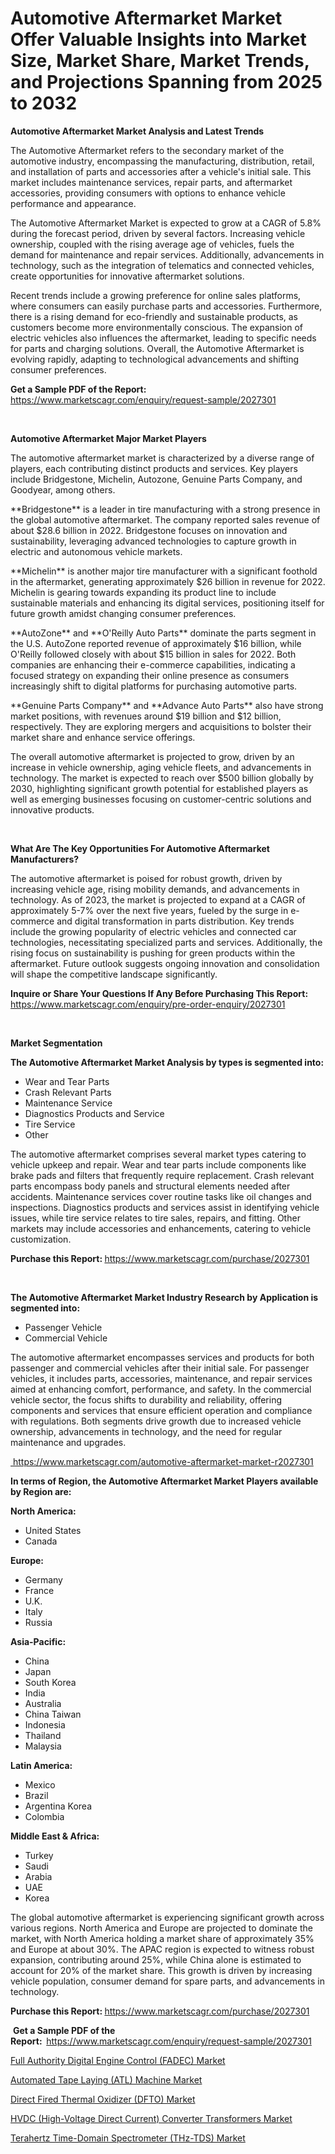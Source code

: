 <p><h1>Automotive Aftermarket Market Offer Valuable Insights into Market Size, Market Share, Market Trends, and Projections Spanning from 2025 to 2032</h1></p><p><strong>Automotive Aftermarket Market Analysis and Latest Trends</strong></p>
<p><p>The Automotive Aftermarket refers to the secondary market of the automotive industry, encompassing the manufacturing, distribution, retail, and installation of parts and accessories after a vehicle's initial sale. This market includes maintenance services, repair parts, and aftermarket accessories, providing consumers with options to enhance vehicle performance and appearance.</p><p>The Automotive Aftermarket Market is expected to grow at a CAGR of 5.8% during the forecast period, driven by several factors. Increasing vehicle ownership, coupled with the rising average age of vehicles, fuels the demand for maintenance and repair services. Additionally, advancements in technology, such as the integration of telematics and connected vehicles, create opportunities for innovative aftermarket solutions.</p><p>Recent trends include a growing preference for online sales platforms, where consumers can easily purchase parts and accessories. Furthermore, there is a rising demand for eco-friendly and sustainable products, as customers become more environmentally conscious. The expansion of electric vehicles also influences the aftermarket, leading to specific needs for parts and charging solutions. Overall, the Automotive Aftermarket is evolving rapidly, adapting to technological advancements and shifting consumer preferences.</p></p>
<p><strong>Get a Sample PDF of the Report:&nbsp;</strong> <a href="https://www.marketscagr.com/enquiry/request-sample/2027301?utm_campaign=3495&utm_medium=2&utm_source=Github&utm_content=ia&utm_term=30032025&utm_id=automotive-aftermarket">https://www.marketscagr.com/enquiry/request-sample/2027301</a></p>
<p>&nbsp;</p>
<p><strong>Automotive Aftermarket Major Market Players</strong></p>
<p><p>The automotive aftermarket market is characterized by a diverse range of players, each contributing distinct products and services. Key players include Bridgestone, Michelin, Autozone, Genuine Parts Company, and Goodyear, among others. </p><p>**Bridgestone** is a leader in tire manufacturing with a strong presence in the global automotive aftermarket. The company reported sales revenue of about $28.6 billion in 2022. Bridgestone focuses on innovation and sustainability, leveraging advanced technologies to capture growth in electric and autonomous vehicle markets.</p><p>**Michelin** is another major tire manufacturer with a significant foothold in the aftermarket, generating approximately $26 billion in revenue for 2022. Michelin is gearing towards expanding its product line to include sustainable materials and enhancing its digital services, positioning itself for future growth amidst changing consumer preferences.</p><p>**AutoZone** and **O'Reilly Auto Parts** dominate the parts segment in the U.S. AutoZone reported revenue of approximately $16 billion, while O'Reilly followed closely with about $15 billion in sales for 2022. Both companies are enhancing their e-commerce capabilities, indicating a focused strategy on expanding their online presence as consumers increasingly shift to digital platforms for purchasing automotive parts.</p><p>**Genuine Parts Company** and **Advance Auto Parts** also have strong market positions, with revenues around $19 billion and $12 billion, respectively. They are exploring mergers and acquisitions to bolster their market share and enhance service offerings.</p><p>The overall automotive aftermarket is projected to grow, driven by an increase in vehicle ownership, aging vehicle fleets, and advancements in technology. The market is expected to reach over $500 billion globally by 2030, highlighting significant growth potential for established players as well as emerging businesses focusing on customer-centric solutions and innovative products.</p></p>
<p>&nbsp;</p>
<p><strong>What Are The Key Opportunities For Automotive Aftermarket Manufacturers?</strong></p>
<p><p>The automotive aftermarket is poised for robust growth, driven by increasing vehicle age, rising mobility demands, and advancements in technology. As of 2023, the market is projected to expand at a CAGR of approximately 5-7% over the next five years, fueled by the surge in e-commerce and digital transformation in parts distribution. Key trends include the growing popularity of electric vehicles and connected car technologies, necessitating specialized parts and services. Additionally, the rising focus on sustainability is pushing for green products within the aftermarket. Future outlook suggests ongoing innovation and consolidation will shape the competitive landscape significantly.</p></p>
<p><strong>Inquire or Share Your Questions If Any Before Purchasing This Report:</strong> <a href="https://www.marketscagr.com/enquiry/pre-order-enquiry/2027301?utm_campaign=3495&utm_medium=2&utm_source=Github&utm_content=ia&utm_term=30032025&utm_id=automotive-aftermarket">https://www.marketscagr.com/enquiry/pre-order-enquiry/2027301</a></p>
<p>&nbsp;</p>
<p><strong>Market Segmentation</strong></p>
<p><strong>The Automotive Aftermarket Market Analysis by types is segmented into:</strong></p>
<p><ul><li>Wear and Tear Parts</li><li>Crash Relevant Parts</li><li>Maintenance Service</li><li>Diagnostics Products and Service</li><li>Tire Service</li><li>Other</li></ul></p>
<p><p>The automotive aftermarket comprises several market types catering to vehicle upkeep and repair. Wear and tear parts include components like brake pads and filters that frequently require replacement. Crash relevant parts encompass body panels and structural elements needed after accidents. Maintenance services cover routine tasks like oil changes and inspections. Diagnostics products and services assist in identifying vehicle issues, while tire service relates to tire sales, repairs, and fitting. Other markets may include accessories and enhancements, catering to vehicle customization.</p></p>
<p><strong>Purchase this Report:&nbsp;</strong><a href="https://www.marketscagr.com/purchase/2027301?utm_campaign=3495&utm_medium=2&utm_source=Github&utm_content=ia&utm_term=30032025&utm_id=automotive-aftermarket">https://www.marketscagr.com/purchase/2027301</a></p>
<p>&nbsp;</p>
<p><strong>The Automotive Aftermarket Market Industry Research by Application is segmented into:</strong></p>
<p><ul><li>Passenger Vehicle</li><li>Commercial Vehicle</li></ul></p>
<p><p>The automotive aftermarket encompasses services and products for both passenger and commercial vehicles after their initial sale. For passenger vehicles, it includes parts, accessories, maintenance, and repair services aimed at enhancing comfort, performance, and safety. In the commercial vehicle sector, the focus shifts to durability and reliability, offering components and services that ensure efficient operation and compliance with regulations. Both segments drive growth due to increased vehicle ownership, advancements in technology, and the need for regular maintenance and upgrades.</p></p>
<p><a href="https://www.marketscagr.com/automotive-aftermarket-market-r2027301?utm_campaign=3495&utm_medium=2&utm_source=Github&utm_content=ia&utm_term=30032025&utm_id=automotive-aftermarket">&nbsp;https://www.marketscagr.com/automotive-aftermarket-market-r2027301</a></p>
<p><strong>In terms of Region, the Automotive Aftermarket Market Players available by Region are:</strong></p>
<p>
    <p> <strong> North America: </strong>
        <ul>
            <li>United States</li>
            <li>Canada</li>
        </ul>
        </p> 
    <p> <strong> Europe: </strong>
        <ul>
            <li>Germany</li>
            <li>France</li>
            <li>U.K.</li>
            <li>Italy</li>
            <li>Russia</li>
        </ul>
        </p> 
    <p> <strong> Asia-Pacific: </strong>
        <ul>
            <li>China</li>
            <li>Japan</li>
            <li>South Korea</li>
            <li>India</li>
            <li>Australia</li>
            <li>China Taiwan</li>
            <li>Indonesia</li>
            <li>Thailand</li>
            <li>Malaysia</li>
        </ul>
        </p> 
    <p> <strong> Latin America: </strong>
        <ul>
            <li>Mexico</li>
            <li>Brazil</li>
            <li>Argentina Korea</li>
            <li>Colombia</li>
        </ul>
        </p> 
    <p> <strong> Middle East & Africa: </strong>
        <ul>
            <li>Turkey</li>
            <li>Saudi</li>
            <li>Arabia</li>
            <li>UAE</li>
            <li>Korea</li>
        </ul>
    </p>
    </p>
<p><p>The global automotive aftermarket is experiencing significant growth across various regions. North America and Europe are projected to dominate the market, with North America holding a market share of approximately 35% and Europe at about 30%. The APAC region is expected to witness robust expansion, contributing around 25%, while China alone is estimated to account for 20% of the market share. This growth is driven by increasing vehicle population, consumer demand for spare parts, and advancements in technology.</p></p>
<p><strong>Purchase this Report: </strong><a href="https://www.marketscagr.com/purchase/2027301?utm_campaign=3495&utm_medium=2&utm_source=Github&utm_content=ia&utm_term=30032025&utm_id=automotive-aftermarket">https://www.marketscagr.com/purchase/2027301</a></p>
<p>&nbsp;<strong>Get a Sample PDF of the Report:&nbsp;&nbsp;</strong><a href="https://www.marketscagr.com/enquiry/request-sample/2027301?utm_campaign=3495&utm_medium=2&utm_source=Github&utm_content=ia&utm_term=30032025&utm_id=automotive-aftermarket">https://www.marketscagr.com/enquiry/request-sample/2027301</a></p>
<p><strong></strong></p>
<p><p><a href="https://www.linkedin.com/pulse/future-full-authority-digital-engine-control-fadec-market-zvm3e?utm_campaign=3495&utm_medium=2&utm_source=Github&utm_content=ia&utm_term=30032025&utm_id=automotive-aftermarket">Full Authority Digital Engine Control (FADEC) Market</a></p><p><a href="https://www.linkedin.com/pulse/data-global-automated-tape-laying-atl-machine-markets-zjoge?utm_campaign=3495&utm_medium=2&utm_source=Github&utm_content=ia&utm_term=30032025&utm_id=automotive-aftermarket">Automated Tape Laying (ATL) Machine Market</a></p><p><a href="https://www.linkedin.com/pulse/direct-fired-thermal-oxidizer-dfto-market-size-trends-8xude?utm_campaign=3495&utm_medium=2&utm_source=Github&utm_content=ia&utm_term=30032025&utm_id=automotive-aftermarket">Direct Fired Thermal Oxidizer (DFTO) Market</a></p><p><a href="https://www.linkedin.com/pulse/current-size-growth-projection-hvdc-high-voltage-direct-converter-hdv3e?utm_campaign=3495&utm_medium=2&utm_source=Github&utm_content=ia&utm_term=30032025&utm_id=automotive-aftermarket">HVDC (High-Voltage Direct Current) Converter Transformers Market</a></p><p><a href="https://www.linkedin.com/pulse/focus-terahertz-time-domain-spectrometer-thz-tds-market-tsxte?utm_campaign=3495&utm_medium=2&utm_source=Github&utm_content=ia&utm_term=30032025&utm_id=automotive-aftermarket">Terahertz Time-Domain Spectrometer (THz-TDS) Market</a></p></p>